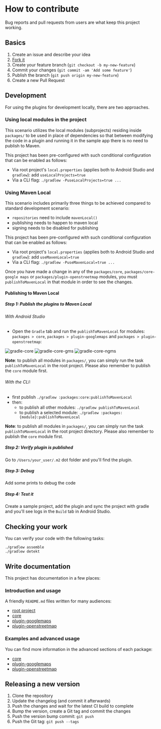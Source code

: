 # How to contribute

Bug reports and pull requests from users are what keep this project working.

## Basics

1. Create an issue and describe your idea
2. [Fork it](https://github.com/openmobilehub/omh-maps/fork)
3. Create your feature branch (`git checkout -b my-new-feature`)
4. Commit your changes (`git commit -am 'Add some feature'`)
5. Publish the branch (`git push origin my-new-feature`)
6. Create a new Pull Request

## Development

For using the plugins for development locally, there are two approaches.

### Using local modules in the project

This scenario utilizes the local modules (subprojects) residing inside `packages/` to be used in place of dependencies so that between modifying the code in a plugin and running it in the sample app there is no need to publish to Maven.

This project has been pre-configured with such conditional configuration that can be enabled as follows:

- Via root project's `local.properties` (applies both to Android Studio and `gradlew`): add `useLocalProjects=true`
- Via a CLI flag: `./gradlew -PuseLocalProjects=true ...`

### Using Maven Local
This scenario includes primarily three things to be achieved compared to standard development scenario:

- `repositories` need to include `mavenLocal()`
- publishing needs to happen to maven local
- signing needs to be disabled for publishing

This project has been pre-configured with such conditional configuration that can be enabled as follows:

- Via root project's `local.properties` (applies both to Android Studio and `gradlew`): add `useMavenLocal=true`
- Via a CLI flag: `./gradlew -PuseMavenLocal=true ...`

Once you have made a change in any of the `packages/core`, `packages/core-google maps` or `packages/plugin-openstreetmap` modules, you must `publishToMavenLocal` in that module in order to see the changes.

#### Publishing to Maven Local

##### Step 1: Publish the plugins to Maven Local

###### With Android Studio 

- Open the `Gradle` tab and run the `publishToMavenLocal` for modules: `packages > core`, `packages > plugin-googlemaps` and `packages > plugin-openstreetmap`:

![gradle-core](https://github.com/openmobilehub/omh-maps/assets/124717244/7a8aeb52-fcf2-4c8c-a0e8-e249e69b3fea)
![gradle-core-gms](https://github.com/openmobilehub/omh-maps/assets/124717244/e5a370d9-1429-4234-a884-b39a23c6dadb)
![gradle-core-ngms](https://github.com/openmobilehub/omh-maps/assets/124717244/2cc52110-8faa-47e3-9298-a6cec846a348)

**Note**: to publish all modules in `packages/`, you can simply run the task `publishToMavenLocal` in the root project. Please also remember to publish the `core` module first.

###### With the CLI:

- first publish `./gradlew :packages:core:publishToMavenLocal`
- then:
  - to publish all other modules: `./gradlew publishToMavenLocal`
  - to publish a selected module: `./gradlew :packages:{module}:publishToMavenLocal`

**Note**: to publish all modules in `packages/`, you can simply run the task `publishToMavenLocal` in the root project directory. Please also remember to publish the `core` module first.

##### Step 2: Verify plugin is published

Go to `/Users/your_user/.m2` dot folder and you'll find the plugin.

##### Step 3: Debug

Add some prints to debug the code

##### Step 4: Test it

Create a sample project, add the plugin and sync the project with gradle and you'll see logs in the `Build` tab in Android Studio.

## Checking your work

You can verify your code with the following tasks:

```
./gradlew assemble
./gradlew detekt
```

## Write documentation

This project has documentation in a few places:

### Introduction and usage

A friendly `README.md` files written for many audiences:
- [root project](README.md)
- [core](packages/core/README.md)
- [plugin-googlemaps](packages/plugin-googlemaps/README.md)
- [plugin-openstreetmap](packages/plugin-openstreetmap/README.md)

### Examples and advanced usage

You can find more information in the advanced sections of each package:
- [core](packages/core/docs/advanced/)
- [plugin-googlemaps](packages/plugin-googlemaps/docs/advanced/)
- [plugin-openstreetmap](packages/plugin-openstreetmap/docs/advanced/)

## Releasing a new version

1. Clone the repository
2. Update the changelog (and commit it afterwards)
3. Push the changes and wait for the latest CI build to complete
4. Bump the version, create a Git tag and commit the changes
5. Push the version bump commit: `git push`
6. Push the Git tag: `git push --tags`
